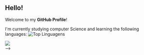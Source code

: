 ## Hello!
Welcome to my **GitHub Profile**!

I'm currently studying computer Science and learning the following languages:
![Top Linguagens](https://github-readme-stats.vercel.app/api/top-langs/?username=acee091&layout=compact&theme=default)

<div>
<a href="https://www.linkedin.com/in/anacesantos" target="_blank"><img loading="lazy" src="https://img.shields.io/badge/-LinkedIn-%230077B5?style=for-the-badge&logo=linkedin&logoColor=white" target="_blank"></a>
</div>
-->

